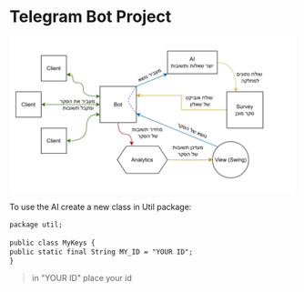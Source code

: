# Telegram Bot Project

<img src="src/main/resources/diagram/projectDiagram.png" alt="diagram"/>

To use the AI create a new class in Util package:

    package util;
    
    public class MyKeys {
    public static final String MY_ID = "YOUR ID";
    }

> in "YOUR ID" place your id
